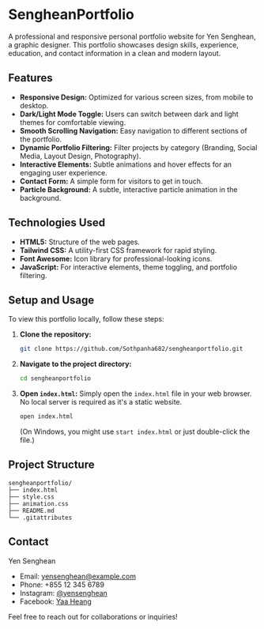 # SengheanPortfolio

A professional and responsive personal portfolio website for Yen Senghean, a graphic designer. This portfolio showcases design skills, experience, education, and contact information in a clean and modern layout.

## Features

- **Responsive Design:** Optimized for various screen sizes, from mobile to desktop.
- **Dark/Light Mode Toggle:** Users can switch between dark and light themes for comfortable viewing.
- **Smooth Scrolling Navigation:** Easy navigation to different sections of the portfolio.
- **Dynamic Portfolio Filtering:** Filter projects by category (Branding, Social Media, Layout Design, Photography).
- **Interactive Elements:** Subtle animations and hover effects for an engaging user experience.
- **Contact Form:** A simple form for visitors to get in touch.
- **Particle Background:** A subtle, interactive particle animation in the background.

## Technologies Used

- **HTML5:** Structure of the web pages.
- **Tailwind CSS:** A utility-first CSS framework for rapid styling.
- **Font Awesome:** Icon library for professional-looking icons.
- **JavaScript:** For interactive elements, theme toggling, and portfolio filtering.

## Setup and Usage

To view this portfolio locally, follow these steps:

1.  **Clone the repository:**
    ```bash
    git clone https://github.com/Sothpanha682/sengheanportfolio.git
    ```
2.  **Navigate to the project directory:**
    ```bash
    cd sengheanportfolio
    ```
3.  **Open `index.html`:**
    Simply open the `index.html` file in your web browser. No local server is required as it's a static website.

    ```bash
    open index.html
    ```

    (On Windows, you might use `start index.html` or just double-click the file.)

## Project Structure

```
sengheanportfolio/
├── index.html
├── style.css
├── animation.css
├── README.md
└── .gitattributes
```

## Contact

Yen Senghean

- Email: yensenghean@example.com
- Phone: +855 12 345 6789
- Instagram: [@yensenghean](https://instagram.com/yensenghean)
- Facebook: [Yaa Heang](https://www.facebook.com/yaa.heang.98792)

Feel free to reach out for collaborations or inquiries!
